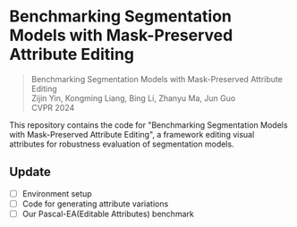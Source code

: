 # Benchmarking Segmentation Models with Mask-Preserved Attribute Editing

> Benchmarking Segmentation Models with Mask-Preserved Attribute Editing <br />
> Zijin Yin, Kongming Liang, Bing Li, Zhanyu Ma, Jun Guo <br />
> CVPR 2024

This repository contains the code for "Benchmarking Segmentation Models with Mask-Preserved Attribute Editing", a framework editing visual attributes for robustness evaluation of segmentation models.

## Update

- [ ] Environment setup
- [ ] Code for generating attribute variations
- [ ] Our Pascal-EA(Editable Attributes) benchmark
